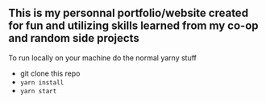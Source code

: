 ## This is my personnal portfolio/website created for fun and utilizing skills learned from my co-op and random side projects

To run locally on your machine do the normal yarny stuff

- git clone this repo
- ```yarn install```
- ```yarn start```